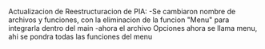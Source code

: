 Actualizacion de Reestructuracion de PIA:
-Se cambiaron nombre de archivos y funciones, con la eliminacion de la funcion "Menu" para integrarla dentro del main
-ahora el archivo Opciones ahora se llama menu, ahi se pondra todas las funciones del menu
